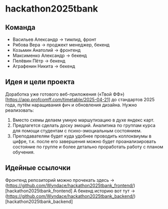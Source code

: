 # hackathon2025tbank
## Команда
- Васильев Александр -> тимлид, фронт
- Рябова Вера -> проджект менеджер, бекенд
- Козьмин Анатолий -> фронтенд
- Максименко Александр -> бекенд
- Пелёвин Пётр -> бекенд
- Аграфенин Никита -> бекенд

## Идея и цели проекта
Доработка уже готового веб-приложения («Твой ФФ»)[https://app.profcomff.com/timetable/2025-04-21] до стандартов 2025 года, путём наращивания фич и обновления дизайна.
Нужно реализовать:
1. Вместо схемы делаем умную маршутизацию в духе яндекс карт.
2. Предлагется сделать доску эмоций. Аналитика по группам курса для помощи студентам с психо-эмоциальным состоянием.
3. Преподавателям будет куда удобнее проводить коллоквиумы в цифре, т.к. после его завершения можно будет проанализировать состояние по группе и более детально проработать работу с планом обучения.

## Идейные ссылочки
Фронтенд репозиторий можно прочекать здесь -> (https://github.com/Wyndace/hackathon2025tbank_frontend/)[hackathon2025tbank_frontend]
А бекенд историю вот тут -> (https://github.com/Wyndace/hackathon2025tbank_backend/)[hackathon2025tbank_backend]
